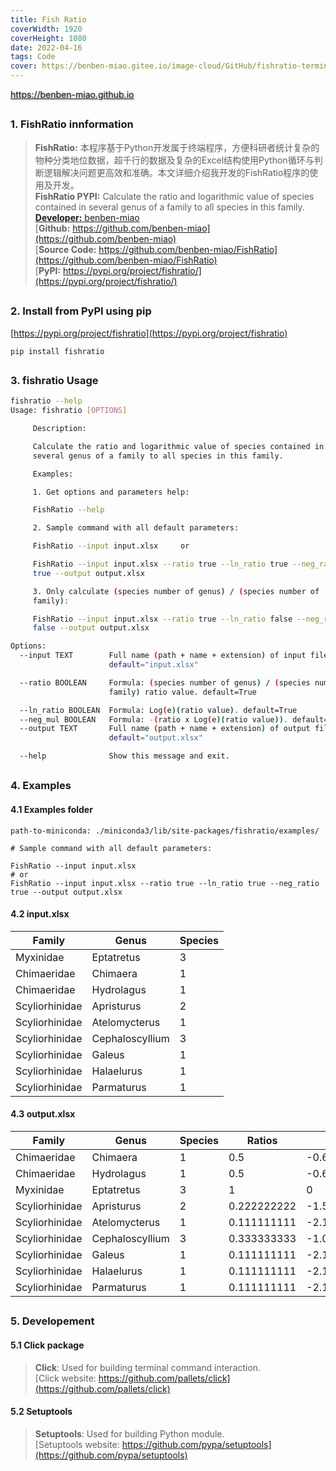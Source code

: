 ```yaml
---
title: Fish Ratio
coverWidth: 1920
coverHeight: 1080
date: 2022-04-16
tags: Code
cover: https://benben-miao.gitee.io/image-cloud/GitHub/fishratio-terminal.png
---
```


<!-- <div style="background-color: #eeeeee; width: 120px; padding:5px 20px; border-radius: 3px;">Read More</div> -->
<!-- more -->

<div class="card">
  <a href="https://benben-miao.github.io" style="text-shadow: 1px 1px 3px #888;">https://benben-miao.github.io</a>
</div>

## 
### 1. FishRatio innformation
> **FishRatio:** 本程序基于Python开发属于终端程序，方便科研者统计复杂的物种分类地位数据，超千行的数据及复杂的Excel结构使用Python循环与判断逻辑解决问题更高效和准确。本文详细介绍我开发的FishRatio程序的使用及开发。
\
**FishRatio PYPI:** Calculate the ratio and logarithmic value of species contained in several genus of a family to all species in this family.
\
[**Developer:** benben-miao](https://github.com/benben-miao)
\
[**Github:** https://github.com/benben-miao](https://github.com/benben-miao)
\
[**Source Code:** https://github.com/benben-miao/FishRatio](https://github.com/benben-miao/FishRatio)
\
[**PyPI:** https://pypi.org/project/fishratio/](https://pypi.org/project/fishratio/)

## 
### 2. Install from PyPI using pip
[https://pypi.org/project/fishratio](https://pypi.org/project/fishratio)

```shell
pip install fishratio
```

## 
### 3. fishratio Usage
```bash
fishratio --help
Usage: fishratio [OPTIONS]

     Description:

     Calculate the ratio and logarithmic value of species contained in
     several genus of a family to all species in this family.

     Examples:

     1. Get options and parameters help:

     FishRatio --help

     2. Sample command with all default parameters:

     FishRatio --input input.xlsx     or

     FishRatio --input input.xlsx --ratio true --ln_ratio true --neg_ratio
     true --output output.xlsx

     3. Only calculate (species number of genus) / (species number of
     family):

     FishRatio --input input.xlsx --ratio true --ln_ratio false --neg_ratio
     false --output output.xlsx

Options:
  --input TEXT        Full name (path + name + extension) of input file.
                      default="input.xlsx"

  --ratio BOOLEAN     Formula: (species number of genus) / (species number of
                      family) ratio value. default=True

  --ln_ratio BOOLEAN  Formula: Log(e)(ratio value). default=True
  --neg_mul BOOLEAN   Formula: -(ratio x Log(e)(ratio value)). default=True
  --output TEXT       Full name (path + name + extension) of output file.
                      default="output.xlsx"

  --help              Show this message and exit.
```

## 
### 4. Examples
#### 4.1 Examples folder
`path-to-miniconda: ./miniconda3/lib/site-packages/fishratio/examples/`

```shell
# Sample command with all default parameters:

FishRatio --input input.xlsx
# or
FishRatio --input input.xlsx --ratio true --ln_ratio true --neg_ratio
true --output output.xlsx
```

#### 4.2 input.xlsx

| Family         | Genus           | Species |
|----------------|-----------------|---------|
| Myxinidae      | Eptatretus      | 3       |
| Chimaeridae    | Chimaera        | 1       |
| Chimaeridae    | Hydrolagus      | 1       |
| Scyliorhinidae | Apristurus      | 2       |
| Scyliorhinidae | Atelomycterus   | 1       |
| Scyliorhinidae | Cephaloscyllium | 3       |
| Scyliorhinidae | Galeus          | 1       |
| Scyliorhinidae | Halaelurus      | 1       |
| Scyliorhinidae | Parmaturus      | 1       |

#### 4.3 output.xlsx

| Family         | Genus           | Species | Ratios      | LnRatio      | NegMul      |
|----------------|-----------------|---------|-------------|--------------|-------------|
| Chimaeridae    | Chimaera        | 1       | 0.5         | -0.693147181 | 0.34657359  |
| Chimaeridae    | Hydrolagus      | 1       | 0.5         | -0.693147181 | 0.34657359  |
| Myxinidae      | Eptatretus      | 3       | 1           | 0            | 0           |
| Scyliorhinidae | Apristurus      | 2       | 0.222222222 | -1.504077397 | 0.334239422 |
| Scyliorhinidae | Atelomycterus   | 1       | 0.111111111 | -2.197224577 | 0.244136064 |
| Scyliorhinidae | Cephaloscyllium | 3       | 0.333333333 | -1.098612289 | 0.366204096 |
| Scyliorhinidae | Galeus          | 1       | 0.111111111 | -2.197224577 | 0.244136064 |
| Scyliorhinidae | Halaelurus      | 1       | 0.111111111 | -2.197224577 | 0.244136064 |
| Scyliorhinidae | Parmaturus      | 1       | 0.111111111 | -2.197224577 | 0.244136064 |

## 
### 5. Developement
#### 5.1 Click package
>**Click**: Used for building terminal command interaction.
\
[Click website: https://github.com/pallets/click](https://github.com/pallets/click)

#### 5.2 Setuptools
>**Setuptools**: Used for building Python module.
\
[Setuptools website: https://github.com/pypa/setuptools](https://github.com/pypa/setuptools)
